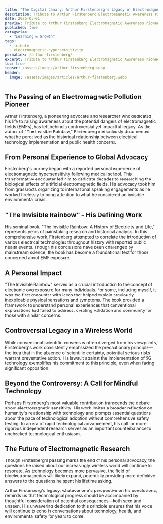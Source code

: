 ```yaml
---
title: "The Digital Canary: Arthur Firstenberg's Legacy of Electromagnetic Awareness"
description: Tribute to Arthur Firstenberg Electromagnetic Awareness Pioneer
date: 2025-03-01
preview: Tribute to Arthur Firstenberg Electromagnetic Awareness Pioneer
published: true
categories:
  - "Learning & Growth"
tags:
  - tribute
  - electromagnetic-hypersensitivity
permalink: /arthur-firstenberg/
excerpt: Tribute to Arthur Firstenberg Electromagnetic Awareness Pioneer
toc: true
teaser: /assets/images/arthur-firstenberg.webp
header:
  image: /assets/images/articles/arthur-firstenberg.webp
---
```

## The Passing of an Electromagnetic Pollution Pioneer

Arthur Firstenberg, a pioneering advocate and researcher who dedicated his life to raising awareness about the potential dangers of electromagnetic fields (EMFs), has left behind a controversial yet impactful legacy. As the author of "The Invisible Rainbow," Firstenberg meticulously documented what he perceived as the historical relationship between electrical technology implementation and public health concerns.

## From Personal Experience to Global Advocacy

Firstenberg's journey began with a reported personal experience of electromagnetic hypersensitivity following medical school. This transformative encounter led him to dedicate decades to researching the biological effects of artificial electromagnetic fields. His advocacy took him from grassroots organizing to international speaking engagements as he worked tirelessly to bring attention to what he considered an invisible environmental crisis.

## "The Invisible Rainbow" - His Defining Work

His seminal book, "The Invisible Rainbow: A History of Electricity and Life," represents years of painstaking research and historical analysis. In this comprehensive work, Firstenberg attempted to correlate the introduction of various electrical technologies throughout history with reported public health events. Though his conclusions have been challenged by mainstream science, the book has become a foundational text for those concerned about EMF exposure.

## A Personal Impact

"The Invisible Rainbow" served as a crucial introduction to the concept of electronic overexposure for many individuals. For some, including myself, it was the first encounter with ideas that helped explain previously inexplicable physical sensations and symptoms. The book provided a framework to understand personal experiences that conventional explanations had failed to address, creating validation and community for those with similar concerns.

## Controversial Legacy in a Wireless World

While conventional scientific consensus often diverged from his viewpoints, Firstenberg's work consistently emphasized the precautionary principle—the idea that in the absence of scientific certainty, potential serious risks warrant preventative action. His lawsuit against the implementation of 5G technology exemplifies his commitment to this principle, even when facing significant opposition.

## Beyond the Controversy: A Call for Mindful Technology

Perhaps Firstenberg's most valuable contribution transcends the debate about electromagnetic sensitivity. His work invites a broader reflection on humanity's relationship with technology and prompts essential questions about the pace of technological adoption without comprehensive safety testing. In an era of rapid technological advancement, his call for more rigorous independent research serves as an important counterbalance to unchecked technological enthusiasm.

## The Future of Electromagnetic Research

Though Firstenberg's passing marks the end of his personal advocacy, the questions he raised about our increasingly wireless world will continue to resonate. As technology becomes more pervasive, the field of bioelectromagnetics will likely expand, potentially providing more definitive answers to the questions he spent his lifetime asking.

Arthur Firstenberg's legacy, whatever one's perspective on his conclusions, reminds us that technological progress should be accompanied by thoughtful consideration of potential consequences—both seen and unseen. His unwavering dedication to this principle ensures that his voice will continue to echo in conversations about technology, health, and environmental safety for years to come.